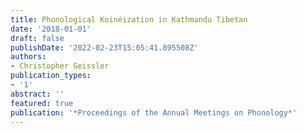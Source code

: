 ```yaml
---
title: Phonological Koinéization in Kathmandu Tibetan
date: '2018-01-01'
draft: false
publishDate: '2022-02-23T15:05:41.895508Z'
authors:
- Christopher Geissler
publication_types:
- '1'
abstract: ''
featured: true
publication: '*Proceedings of the Annual Meetings on Phonology*'
---
```



